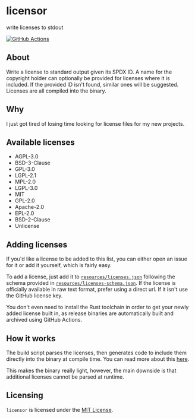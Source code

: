 # licensor

write licenses to stdout

[![GitHub Actions](https://github.com/raftario/licensor/workflows/Build/badge.svg)](https://github.com/raftario/licensor/actions?workflowID=Build)

## About

Write a license to standard output given its SPDX ID. A name for the copyright holder can optionally be provided for licenses where it is included. If the provided ID isn't found, similar ones will be suggested. Licenses are all compiled into the binary.

## Why

I just got tired of losing time looking for license files for my new projects.

## Available licenses

* AGPL-3.0
* BSD-3-Clause
* GPL-3.0
* LGPL-2.1
* MPL-2.0
* LGPL-3.0
* MIT
* GPL-2.0
* Apache-2.0
* EPL-2.0
* BSD-2-Clause
* Unlicense

## Adding licenses

If you'd like a license to be added to this list, you can either open an issue for it or add it yourself, which is fairly easy.

To add a license, just add it to [`resources/licenses.json`](./resources/licenses.json) following the schema provided in [`resources/licenses-schema.json`](./resources/licenses-schema.json). If the license is officially available in raw text format, prefer using a direct url. If it isn't use the GitHub license key.

You don't even need to install the Rust toolchain in order to get your newly added license built in, as release binaries are automatically built and archived using GitHub Actions.

## How it works

The build script parses the licenses, then generates code to include them directly into the binary at compile time. You can read more about this [here](https://doc.rust-lang.org/cargo/reference/build-scripts.html#case-study-code-generation).

This makes the binary really light, however, the main downside is that additional licenses cannot be parsed at runtime.

## Licensing

`licensor` is licensed under the [MIT License](./LICENSE).
